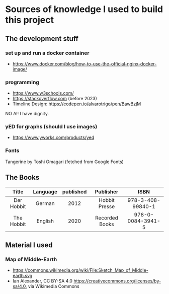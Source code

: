 # Sources of knowledge I used to build this project

## The development stuff
### set up and run a docker container
* https://www.docker.com/blog/how-to-use-the-official-nginx-docker-image/

### programming
* https://www.w3schools.com/
* https://stackoverflow.com (before 2023)
* Timeline Design: https://codepen.io/alvarotrigo/pen/BawBzjM

NO AI! I have dignity.

### yED for graphs (should I use images)
* https://www.yworks.com/products/yed

### Fonts
Tangerine by Toshi Omagari (fetched from Google Fonts)

## The Books
|   Title    | Language | published |   Publisher   |        ISBN        |
|:----------:|:--------:|:---------:|:-------------:|:------------------:|
| Der Hobbit |  German  |   2012    | Hobbit Presse | 978-3-408-99840-1  |
| The Hobbit | English  |   2020    | Recorded Books | 978-0-0084-3941-5  |

## Material I used

### Map of Middle-Earth
* https://commons.wikimedia.org/wiki/File:Sketch_Map_of_Middle-earth.svg
* Ian Alexander, CC BY-SA 4.0 <https://creativecommons.org/licenses/by-sa/4.0>, via Wikimedia Commons